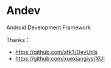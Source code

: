 # Andev
Android Development Framework

Thanks：

- https://github.com/afkT/DevUtils
- https://github.com/xuexiangjys/XUI
